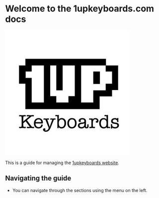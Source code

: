 # Welcome to the 1upkeyboards.com docs 

![1upkeyboards logo 400px square](https://github.com/brianjking/1upkeyboard-docs/blob/gh-pages/images/1up400.jpeg)



This is a guide for managing the [1upkeyboards website](https://www.1upkeyboards.com).

## Navigating the guide 

* You can navigate through the sections using the menu on the left. 
